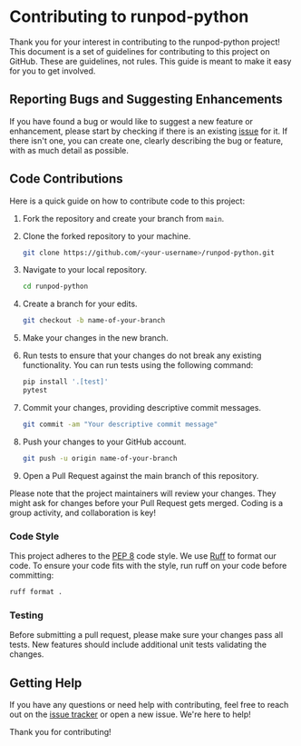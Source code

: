 # Contributing to runpod-python

Thank you for your interest in contributing to the runpod-python project! This document is a set of guidelines for contributing to this project on GitHub. These are guidelines, not rules. This guide is meant to make it easy for you to get involved.

## Reporting Bugs and Suggesting Enhancements

If you have found a bug or would like to suggest a new feature or enhancement, please start by checking if there is an existing [issue](https://github.com/runpod/runpod-python/issues) for it. If there isn't one, you can create one, clearly describing the bug or feature, with as much detail as possible.

## Code Contributions

Here is a quick guide on how to contribute code to this project:

1. Fork the repository and create your branch from `main`.

2. Clone the forked repository to your machine.

    ```bash
    git clone https://github.com/<your-username>/runpod-python.git
    ```

3. Navigate to your local repository.

    ```bash
    cd runpod-python
    ```

4. Create a branch for your edits.

    ```bash
    git checkout -b name-of-your-branch
    ```

5. Make your changes in the new branch.

6. Run tests to ensure that your changes do not break any existing functionality. You can run tests using the following command:

    ```bash
    pip install '.[test]'
    pytest
    ```

7. Commit your changes, providing descriptive commit messages.

    ```bash
    git commit -am "Your descriptive commit message"
    ```

8. Push your changes to your GitHub account.

    ```bash
    git push -u origin name-of-your-branch
    ```

9. Open a Pull Request against the main branch of this repository.

Please note that the project maintainers will review your changes. They might ask for changes before your Pull Request gets merged. Coding is a group activity, and collaboration is key!

### Code Style

This project adheres to the [PEP 8](https://www.python.org/dev/peps/pep-0008/) code style. We use [Ruff](https://docs.astral.sh/ruff/formatter/) to format our code. To ensure your code fits with the style, run ruff on your code before committing:
```sh
ruff format .
```

### Testing

Before submitting a pull request, please make sure your changes pass all tests. New features should include additional unit tests validating the changes.

## Getting Help

If you have any questions or need help with contributing, feel free to reach out on the [issue tracker](https://github.com/runpod/runpod-python/issues) or open a new issue. We're here to help!

Thank you for contributing!
